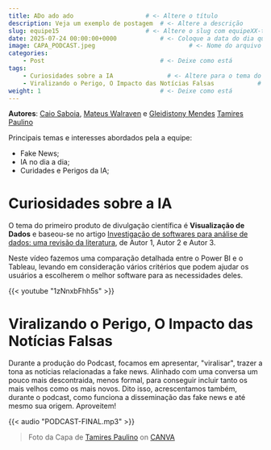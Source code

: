 ```yaml
---
title: ADo ado ado                    # <- Altere o título
description: Veja um exemplo de postagem  # <- Altere a descrição
slug: equipe15                        # <- Altere o slug com equipeXX-temaprincipal
date: 2025-07-24 00:00:00+0000            # <- Coloque a data do dia que inseriu o conteúdo         
image: CAPA_PODCAST.jpeg                          # <- Nome do arquivo de imagem com a capa (adicione à pasta) 
categories:
    - Post                                # <- Deixe como está
tags:
    - Curiosidades sobre a IA               # <- Altere para o tema do vídeo
    - Viralizando o Perigo, O Impacto das Notícias Falsas            # <- Altere para o tema do episódio. Se for igual ao de cima, remova essa linha 
weight: 1                                 # <- Deixe como está
---
```


**Autores**: [Caio Saboia](caiorubems@gmail.com), [Mateus Walraven](mateuswalravenmw@gmail.com) e [Gleidistony Mendes](gleidistonymendes@gmail.com) [Tamires Paulino](tamirespaulino68@gmail.com) 

Principais temas e interesses abordados pela a equipe: 

 - Fake News;
 - IA no dia a dia;
 - Curidades e Perigos da IA;
  
# Curiosidades sobre a IA

O tema do primeiro produto de divulgação científica é **Visualização de Dados** e baseou-se no artigo [Investigação de softwares para análise de dados: uma revisão da literatura](https://example.com/artigo2), de Autor 1, Autor 2 e Autor 3.

Neste vídeo fazemos uma comparação detalhada entre o Power BI e o Tableau, levando em consideração vários critérios que podem ajudar os usuários a escolherem o melhor software para as necessidades deles.

{{< youtube "1zNnxbFhh5s" >}}

# Viralizando o Perigo, O Impacto das Notícias Falsas
Durante a produção do Podcast, focamos em apresentar, "viralisar", trazer a tona as notícias relacionadas a fake news. Alinhado com uma conversa um pouco mais descontraida, menos formal, para conseguir incluir tanto os mais velhos como os mais novos. Dito isso, acrescentamos também, durante o podcast, como funciona a disseminação das fake news e até mesmo sua origem. Aproveitem!


{{< audio "PODCAST-FINAL.mp3" >}}

<!-- [Transcrição](transcript.txt) -->

> Foto da Capa de [Tamires Paulino](tamirespaulino68@gmail.com) on [CANVA](https://www.canva.com/pt_br/)
